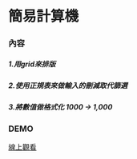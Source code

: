 # 簡易計算機
### 內容
##### 1.用grid來排版
##### 2.使用正規表來做輸入的刪減取代篩選
##### 3.將數值做格式化 1000 -> 1,000
### DEMO
[線上觀看](https://virtools.github.io/calc/)
